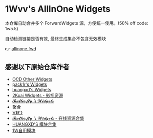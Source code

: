 # 1Wvv's AllInOne Widgets

本仓库自动合并多个 ForwardWidgets 源，方便统一使用。(50% off code: 1w5.5)

自动检测链接是否有效, 最终生成集合不包含无效模块

👉 [allinone.fwd](https://github.com/vwvve/1wvv/blob/main/allInOne.fwd)

## 感谢以下原始仓库作者
- [OCD Other Widgets](https://github.com/ocd0711/forward_module)
- [pack1r's Widgets](https://github.com/pack1r/ForwardWidgets)
- [huangxd's Widgets](https://github.com/huangxd-/ForwardWidgets)
- [2Kuai Widgets - 影视资源](https://github.com/2kuai/ForwardWidgets)
- [𝓑𝓾𝓽𝓽𝓮𝓻𝓯𝓵𝔂 ‘𝓼 𝓦𝓲𝓭𝓰𝓮𝓽𝓼](https://github.com/pack1r/ForwardWidgets)
- [聚合](https://github.com/MrRegret/forward)
- [𐌞𐌄𐌖𐌔](https://gist.githubusercontent.com/MrRegret/6b07d8b97eb056a1f1e2e1efb5178268/raw/15b011990ef2ffaf2153daaea0a9cfcf400bf8ff/FWD-combine-config)
- [𝓑𝓾𝓽𝓽𝓮𝓻𝓯𝓵𝔂 '𝓼 𝓦𝓲𝓭𝓰𝓮𝓽𝓼 - 在线资源合集](https://widgets-xd.vercel.app/Online.fwd)
- [HUANGXD'S 模块合集](https://github.com/huangxd-/ForwardWidgets)
- [1W自用模块](https://github.com/vwvve/1wvv)

